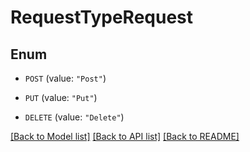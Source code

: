 # RequestTypeRequest

## Enum


* `POST` (value: `"Post"`)

* `PUT` (value: `"Put"`)

* `DELETE` (value: `"Delete"`)


[[Back to Model list]](../README.md#documentation-for-models) [[Back to API list]](../README.md#documentation-for-api-endpoints) [[Back to README]](../README.md)


